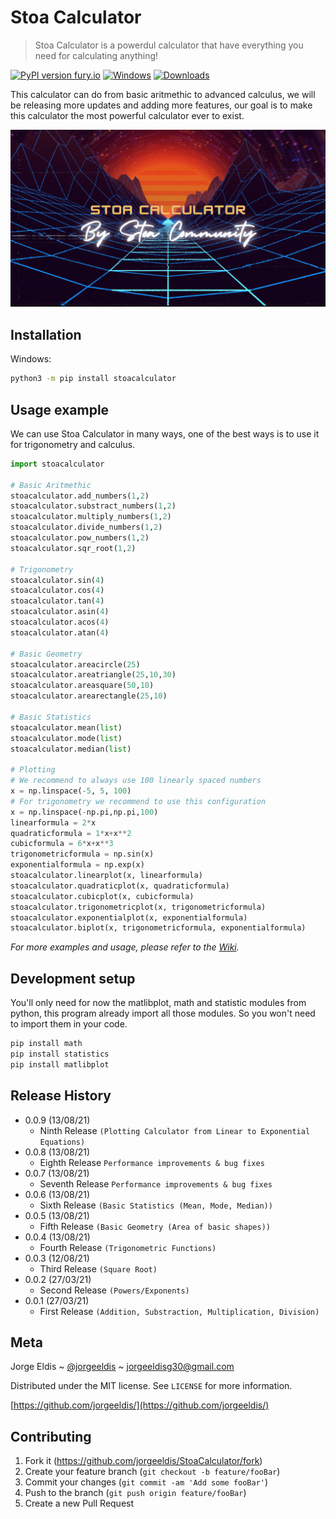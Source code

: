 # Stoa Calculator
> Stoa Calculator is a powerdul calculator that have everything you need for calculating anything!

[![PyPI version fury.io](https://badge.fury.io/py/ansicolortags.svg)](https://pypi.python.org/pypi/stoacalculator/)
[![Windows](https://svgshare.com/i/ZhY.svg)](https://svgshare.com/i/ZhY.svg)
[![Downloads](https://static.pepy.tech/personalized-badge/stoacalculator?period=total&units=international_system&left_color=black&right_color=blue&left_text=Downloads)](https://pepy.tech/project/stoacalculator)

This calculator can do from basic aritmethic to advanced calculus, we will be releasing more
updates and adding more features, our goal is to make this calculator the most powerful calculator
ever to exist.

![](https://raw.githubusercontent.com/jorgeeldis/StoaCalculator/main/header.png)

## Installation
<!--
OS X & Linux:

```sh
npm install my-crazy-module --save
```
-->

Windows:

```sh
python3 -m pip install stoacalculator
```

## Usage example

We can use Stoa Calculator in many ways, one of the best ways is to use it for trigonometry and calculus.

```py
import stoacalculator

# Basic Aritmethic
stoacalculator.add_numbers(1,2)
stoacalculator.substract_numbers(1,2)
stoacalculator.multiply_numbers(1,2)
stoacalculator.divide_numbers(1,2)
stoacalculator.pow_numbers(1,2)
stoacalculator.sqr_root(1,2)

# Trigonometry
stoacalculator.sin(4)
stoacalculator.cos(4)
stoacalculator.tan(4)
stoacalculator.asin(4)
stoacalculator.acos(4)
stoacalculator.atan(4)

# Basic Geometry
stoacalculator.areacircle(25)
stoacalculator.areatriangle(25,10,30)
stoacalculator.areasquare(50,10)
stoacalculator.arearectangle(25,10)

# Basic Statistics
stoacalculator.mean(list)
stoacalculator.mode(list)
stoacalculator.median(list)

# Plotting
# We recommend to always use 100 linearly spaced numbers 
x = np.linspace(-5, 5, 100)
# For trigonometry we recommend to use this configuration
x = np.linspace(-np.pi,np.pi,100)
linearformula = 2*x
quadraticformula = 1*x+x**2
cubicformula = 6*x+x**3
trigonometricformula = np.sin(x)
exponentialformula = np.exp(x)
stoacalculator.linearplot(x, linearformula)
stoacalculator.quadraticplot(x, quadraticformula)
stoacalculator.cubicplot(x, cubicformula)
stoacalculator.trigonometricplot(x, trigonometricformula)
stoacalculator.exponentialplot(x, exponentialformula)
stoacalculator.biplot(x, trigonometricformula, exponentialformula)
```

_For more examples and usage, please refer to the [Wiki][wiki]._

## Development setup

You'll only need for now the matlibplot, math and statistic modules from python, this program already import all those modules. So you won't need to import them in your code.


```sh
pip install math
pip install statistics
pip install matlibplot
```

## Release History
* 0.0.9 (13/08/21)
    * Ninth Release `(Plotting Calculator from Linear to Exponential Equations)`
* 0.0.8 (13/08/21)
    * Eighth Release `Performance improvements & bug fixes`
* 0.0.7 (13/08/21)
    * Seventh Release `Performance improvements & bug fixes`
* 0.0.6 (13/08/21)
    * Sixth Release `(Basic Statistics (Mean, Mode, Median))`
* 0.0.5 (13/08/21)
    * Fifth Release `(Basic Geometry (Area of basic shapes))`
* 0.0.4 (13/08/21)
    * Fourth Release `(Trigonometric Functions)`
* 0.0.3 (12/08/21)
    * Third Release `(Square Root)`
* 0.0.2 (27/03/21)
    * Second Release `(Powers/Exponents)`
* 0.0.1 (27/03/21)
    * First Release `(Addition, Substraction, Multiplication, Division)`

## Meta

Jorge Eldis ~ [@jorgeeldis](https://twitter.com/jorgeeldis) ~ jorgeeldisg30@gmail.com

Distributed under the MIT license. See ``LICENSE`` for more information.

[https://github.com/jorgeeldis/](https://github.com/jorgeeldis/)


## Contributing

1. Fork it (<https://github.com/jorgeeldis/StoaCalculator/fork>)
2. Create your feature branch (`git checkout -b feature/fooBar`)
3. Commit your changes (`git commit -am 'Add some fooBar'`)
4. Push to the branch (`git push origin feature/fooBar`)
5. Create a new Pull Request


<!-- Markdown link & img dfn's -->
[wiki]: https://github.com/yourname/yourproject/wiki
